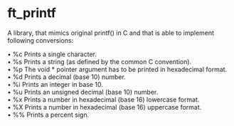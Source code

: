 # ft_printf

A library, that mimics original printf() in C and that is able to implement following conversions:

• %c Prints a single character.\
• %s Prints a string (as defined by the common C convention).\
• %p The void * pointer argument has to be printed in hexadecimal format.\
• %d Prints a decimal (base 10) number.\
• %i Prints an integer in base 10.\
• %u Prints an unsigned decimal (base 10) number.\
• %x Prints a number in hexadecimal (base 16) lowercase format.\
• %X Prints a number in hexadecimal (base 16) uppercase format.\
• %% Prints a percent sign.
